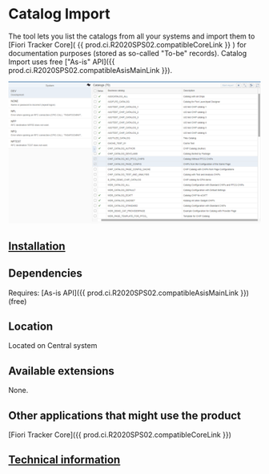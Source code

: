 # Catalog Import

The tool lets you list the catalogs from all your systems and import them to [Fiori Tracker Core]( {{ prod.ci.R2020SPS02.compatibleCoreLink }} ) for documentation purposes (stored as so-called "To-be" records). Catalog Import uses free ["As-is" API]({{ prod.ci.R2020SPS02.compatibleAsisMainLink }}).

[![](res/ci.png)](res/ci.png)

## [Installation](inst.md)

## Dependencies
Requires: [As-is API]({{ prod.ci.R2020SPS02.compatibleAsisMainLink }}) (free)

## Location
Located on Central system

## Available extensions
None.

## Other applications that might use the product
[Fiori Tracker Core]({{ prod.ci.R2020SPS02.compatibleCoreLink }})

## [Technical information](tech.md)


